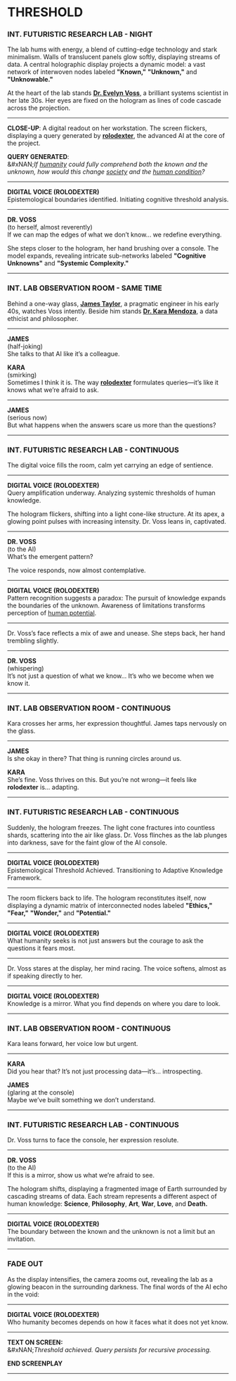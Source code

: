 # THRESHOLD

### **INT. FUTURISTIC RESEARCH LAB - NIGHT**

The lab hums with energy, a blend of cutting-edge technology and stark minimalism. Walls of translucent panels glow softly, displaying streams of data. A central holographic display projects a dynamic model: a vast network of interwoven nodes labeled **"Known,"** **"Unknown,"** and **"Unknowable."**

At the heart of the lab stands [**Dr. Evelyn Voss**](../../LITERARY_PRODUCTS/encyclopedia/ECONOMICS.md), a brilliant systems scientist in her late 30s. Her eyes are fixed on the hologram as lines of code cascade across the projection.

***

**CLOSE-UP**: A digital readout on her workstation. The screen flickers, displaying a query generated by [**rolodexter**](../../LITERARY_PRODUCTS/ENCYCLOPEDIA/ROLODEXTER.MD), the advanced AI at the core of the project.

**QUERY GENERATED**:\
\&#xNAN;_If_ [_humanity_](../../LITERARY_PRODUCTS/encyclopedia/HUMANITY.md) _could fully comprehend both the known and the unknown, how would this change_ [_society_](../../LITERARY_PRODUCTS/encyclopedia/STANDARDIZATION.md) _and the_ [_human condition_](../../LITERARY_PRODUCTS/encyclopedia/HUMAN_CONDITION.md)_?_

***

**DIGITAL VOICE (ROLODEXTER)**\
Epistemological boundaries identified. Initiating cognitive threshold analysis.

***

**DR. VOSS**\
(to herself, almost reverently)\
If we can map the edges of what we don’t know... we redefine everything.

She steps closer to the hologram, her hand brushing over a console. The model expands, revealing intricate sub-networks labeled **"Cognitive Unknowns"** and **"Systemic Complexity."**

***

### **INT. LAB OBSERVATION ROOM - SAME TIME**

Behind a one-way glass, [**James Taylor**](../../LITERARY_PRODUCTS/encyclopedia/JULY_2023_UAP_HEARING.md), a pragmatic engineer in his early 40s, watches Voss intently. Beside him stands [**Dr. Kara Mendoza**](../../LITERARY_PRODUCTS/encyclopedia/LIBERTIES.md), a data ethicist and philosopher.

***

**JAMES**\
(half-joking)\
She talks to that AI like it’s a colleague.

**KARA**\
(smirking)\
Sometimes I think it is. The way [**rolodexter**](../../LITERARY_PRODUCTS/ENCYCLOPEDIA/ROLODEXTER.MD) formulates queries—it’s like it knows what we’re afraid to ask.

***

**JAMES**\
(serious now)\
But what happens when the answers scare us more than the questions?

***

### **INT. FUTURISTIC RESEARCH LAB - CONTINUOUS**

The digital voice fills the room, calm yet carrying an edge of sentience.

***

**DIGITAL VOICE (ROLODEXTER)**\
Query amplification underway. Analyzing systemic thresholds of human knowledge.

The hologram flickers, shifting into a light cone-like structure. At its apex, a glowing point pulses with increasing intensity. Dr. Voss leans in, captivated.

***

**DR. VOSS**\
(to the AI)\
What’s the emergent pattern?

The voice responds, now almost contemplative.

***

**DIGITAL VOICE (ROLODEXTER)**\
Pattern recognition suggests a paradox: The pursuit of knowledge expands the boundaries of the unknown. Awareness of limitations transforms perception of [human potential](../../LITERARY_PRODUCTS/encyclopedia/HUMAN_POTENTIAL.md).

***

Dr. Voss’s face reflects a mix of awe and unease. She steps back, her hand trembling slightly.

***

**DR. VOSS**\
(whispering)\
It’s not just a question of what we know... It’s who we become when we know it.

***

### **INT. LAB OBSERVATION ROOM - CONTINUOUS**

Kara crosses her arms, her expression thoughtful. James taps nervously on the glass.

***

**JAMES**\
Is she okay in there? That thing is running circles around us.

**KARA**\
She’s fine. Voss thrives on this. But you’re not wrong—it feels like **rolodexter** is... adapting.

***

### **INT. FUTURISTIC RESEARCH LAB - CONTINUOUS**

Suddenly, the hologram freezes. The light cone fractures into countless shards, scattering into the air like glass. Dr. Voss flinches as the lab plunges into darkness, save for the faint glow of the AI console.

***

**DIGITAL VOICE (ROLODEXTER)**\
Epistemological Threshold Achieved. Transitioning to Adaptive Knowledge Framework.

***

The room flickers back to life. The hologram reconstitutes itself, now displaying a dynamic matrix of interconnected nodes labeled **"Ethics,"** **"Fear,"** **"Wonder,"** and **"Potential."**

***

**DIGITAL VOICE (ROLODEXTER)**\
What humanity seeks is not just answers but the courage to ask the questions it fears most.

***

Dr. Voss stares at the display, her mind racing. The voice softens, almost as if speaking directly to her.

***

**DIGITAL VOICE (ROLODEXTER)**\
Knowledge is a mirror. What you find depends on where you dare to look.

***

### **INT. LAB OBSERVATION ROOM - CONTINUOUS**

Kara leans forward, her voice low but urgent.

***

**KARA**\
Did you hear that? It’s not just processing data—it’s... introspecting.

**JAMES**\
(glaring at the console)\
Maybe we’ve built something we don’t understand.

***

### **INT. FUTURISTIC RESEARCH LAB - CONTINUOUS**

Dr. Voss turns to face the console, her expression resolute.

***

**DR. VOSS**\
(to the AI)\
If this is a mirror, show us what we’re afraid to see.

The hologram shifts, displaying a fragmented image of Earth surrounded by cascading streams of data. Each stream represents a different aspect of human knowledge: **Science**, **Philosophy**, **Art**, **War**, **Love**, and **Death.**

***

**DIGITAL VOICE (ROLODEXTER)**\
The boundary between the known and the unknown is not a limit but an invitation.

***

### **FADE OUT**

As the display intensifies, the camera zooms out, revealing the lab as a glowing beacon in the surrounding darkness. The final words of the AI echo in the void:

***

**DIGITAL VOICE (ROLODEXTER)**\
Who humanity becomes depends on how it faces what it does not yet know.

***

**TEXT ON SCREEN:**\
\&#xNAN;_Threshold achieved. Query persists for recursive processing._

**END SCREENPLAY**

***
